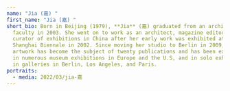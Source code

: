 ```yaml
---
name: "Jia (嘉) "
first_name: "Jia (嘉) "
short_bio: Born in Beijing (1979), **Jia** (嘉) graduated from an architecture
  faculty in 2003. She went on to work as an architect, magazine editor, and
  curator of exhibitions in China after her early work was exhibited at the
  Shanghai Biennale in 2002. Since moving her studio to Berlin in 2009, her
  artwork has become the subject of twenty publications and has been exhibited
  in numerous museum exhibitions in Europe and the U.S, and in solo exhibitions
  in galleries in Berlin, Los Angeles, and Paris.
portraits:
  - media: 2022/03/jia-嘉
---
```

